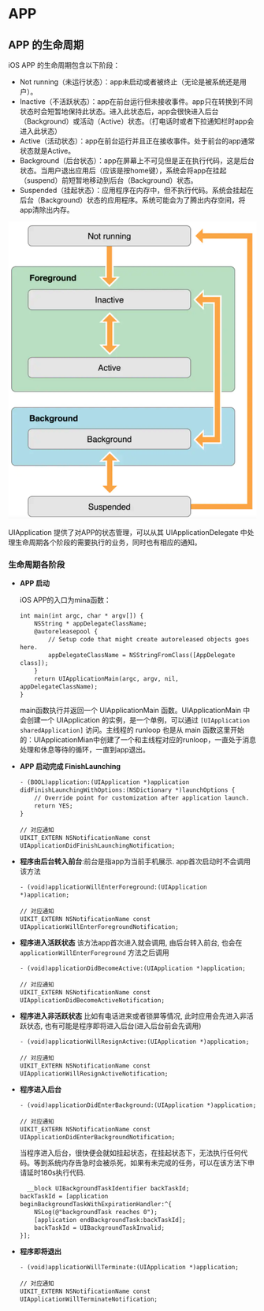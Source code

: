 # APP
## APP 的生命周期

iOS APP 的生命周期包含以下阶段：
- Not running（未运行状态）：app未启动或者被终止（无论是被系统还是用户）。
- Inactive（不活跃状态）：app在前台运行但未接收事件。app只在转换到不同状态时会短暂地保持此状态。进入此状态后，app会很快进入后台（Background）或活动（Active）状态。（打电话时或者下拉通知栏时app会进入此状态）
- Active（活动状态）：app在前台运行并且正在接收事件。处于前台的app通常状态就是Active。
- Background（后台状态）：app在屏幕上不可见但是正在执行代码，这是后台状态。当用户退出应用后（应该是按home键），系统会将app在挂起（suspend）前短暂地移动到后台（Background）状态。
- Suspended（挂起状态）：应用程序在内存中，但不执行代码。系统会挂起在后台（Background）状态的应用程序。系统可能会为了腾出内存空间，将app清除出内存。

![](/src/assets/img/station_001.png)

UIApplication 提供了对APP的状态管理，可以从其 UIApplicationDelegate 中处理生命周期各个阶段的需要执行的业务，同时也有相应的通知。
### 生命周期各阶段
- **APP 启动**

    iOS APP的入口为mina函数：
    ```objc
    int main(int argc, char * argv[]) {
        NSString * appDelegateClassName;
        @autoreleasepool {
            // Setup code that might create autoreleased objects goes here.
            appDelegateClassName = NSStringFromClass([AppDelegate class]);
        }
        return UIApplicationMain(argc, argv, nil,   appDelegateClassName);
    }
    ```

    main函数执行并返回一个 UIApplicationMain 函数。UIApplicationMain 中会创建一个 UIApplication 的实例，是一个单例，可以通过 `[UIApplication sharedApplication]` 访问。主线程的 runloop 也是从 main 函数这里开始的：UIApplicationMian中创建了一个和主线程对应的runloop，一直处于消息处理和休息等待的循环，一直到app退出。

- **APP 启动完成 FinishLaunching**

    ```objc
    - (BOOL)application:(UIApplication *)application didFinishLaunchingWithOptions:(NSDictionary *)launchOptions {
        // Override point for customization after application launch.
        return YES;
    }

    // 对应通知
    UIKIT_EXTERN NSNotificationName const UIApplicationDidFinishLaunchingNotification;
    ```

- **程序由后台转入前台**:前台是指app为当前手机展示. app首次启动时不会调用该方法

    ```objc
    - (void)applicationWillEnterForeground:(UIApplication *)application;

    // 对应通知
    UIKIT_EXTERN NSNotificationName const UIApplicationWillEnterForegroundNotification;
    ```
- **程序进入活跃状态**
    该方法app首次进入就会调用, 由后台转入前台, 也会在 `applicationWillEnterForeground` 方法之后调用
    
    ```objc
    - (void)applicationDidBecomeActive:(UIApplication *)application;

    // 对应通知
    UIKIT_EXTERN NSNotificationName const UIApplicationDidBecomeActiveNotification;
    ```
- **程序进入非活跃状态**
    比如有电话进来或者锁屏等情况, 此时应用会先进入非活跃状态, 也有可能是程序即将进入后台(进入后台前会先调用)

    ```objc
    - (void)applicationWillResignActive:(UIApplication *)application;

    // 对应通知
    UIKIT_EXTERN NSNotificationName const UIApplicationWillResignActiveNotification;
    ```
- **程序进入后台**
    
    ```objc
    - (void)applicationDidEnterBackground:(UIApplication *)application;

    // 对应通知
    UIKIT_EXTERN NSNotificationName const UIApplicationDidEnterBackgroundNotification; 
    ```
    当程序进入后台，很快便会就如挂起状态，在挂起状态下，无法执行任何代码。等到系统内存告急时会被杀死，如果有未完成的任务，可以在该方法下申请延时180s执行代码.
    
    ```objc
      __block UIBackgroundTaskIdentifier backTaskId;
    backTaskId = [application beginBackgroundTaskWithExpirationHandler:^{
        NSLog(@"backgroundTask reaches 0");
        [application endBackgroundTask:backTaskId];
        backTaskId = UIBackgroundTaskInvalid;
    }];
    ```
- **程序即将退出**
    
    ```objc
    - (void)applicationWillTerminate:(UIApplication *)application;

    // 对应通知
    UIKIT_EXTERN NSNotificationName const UIApplicationWillTerminateNotification;
    ```